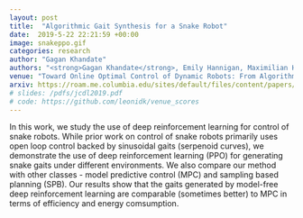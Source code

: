 ```yaml
---
layout: post
title:  "Algorithmic Gait Synthesis for a Snake Robot"
date:  2019-5-22 22:21:59 +00:00
image: snakeppo.gif
categories: research
author: "Gagan Khandate"
authors: "<strong>Gagan Khandate</strong>, Emily Hannigan, Maximilian Haas-Heger, Bing Song, Ji Yin, Matei Ciocarlie"
venue: "Toward Online Optimal Control of Dynamic Robots: From Algorithmic Advances to Field Applications Workshop, ICRA"
arxiv: https://roam.me.columbia.edu/sites/default/files/content/papers/icra2019ws_snake.pdf
# slides: /pdfs/jcdl2019.pdf
# code: https://github.com/leonidk/venue_scores
---
```


In this work, we study the use of deep reinforcement learning for control of snake robots. While prior work on control of snake robots primarily uses open loop control backed by sinusoidal gaits (serpenoid curves), we demonstrate the use of deep reinforcement learning (PPO) for generating snake gaits under different environments. We also compare our method with other classes - model predictive control (MPC) and sampling based planning (SPB). Our results show that the gaits generated by model-free deep reinforcement learning are comparable (sometimes better) to MPC in terms of efficiency and energy comsumption.
